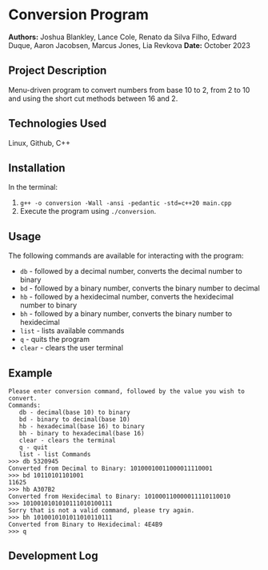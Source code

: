# Conversion Program
**Authors:** Joshua Blankley, Lance Cole, Renato da Silva Filho, Edward Duque, Aaron Jacobsen, Marcus Jones, Lia Revkova
**Date:** October 2023

## Project Description

Menu-driven program to convert numbers from base 10 to 2, from 2 to 10 and using the short cut methods between 16 and 2.

## Technologies Used

Linux, Github, C++

## Installation

In the terminal:
1. `g++ -o conversion -Wall -ansi -pedantic -std=c++20 main.cpp`
2. Execute the program using `./conversion`.

## Usage

The following commands are available for interacting with the program:

- `db` - followed by a decimal number, converts the decimal number to binary
- `bd` - followed by a binary number, converts the binary number to decimal 
- `hb` - followed by a hexidecimal number, converts the hexidecimal number to binary 
- `bh` - followed by a binary number, converts the binary number to hexidecimal
- `list` - lists available commands
- `q` - quits the program
- `clear` - clears the user terminal

## Example
```console
Please enter conversion command, followed by the value you wish to convert.
Commands:
   db - decimal(base 10) to binary
   bd - binary to decimal(base 10)
   hb - hexadecimal(base 16) to binary
   bh - binary to hexadecimal(base 16)
   clear - clears the terminal
   q - quit
   list - list Commands
>>> db 5320945
Converted from Decimal to Binary: 10100010011000011110001
>>> bd 10110101101001
11625
>>> hb A307B2
Converted from Hexidecimal to Binary: 101000110000011110110010
>>> 1010010101010111010100111
Sorry that is not a valid command, please try again.
>>> bh 1010010101011010110111
Converted from Binary to Hexidecimal: 4E4B9
>>> q
```

## Development Log
